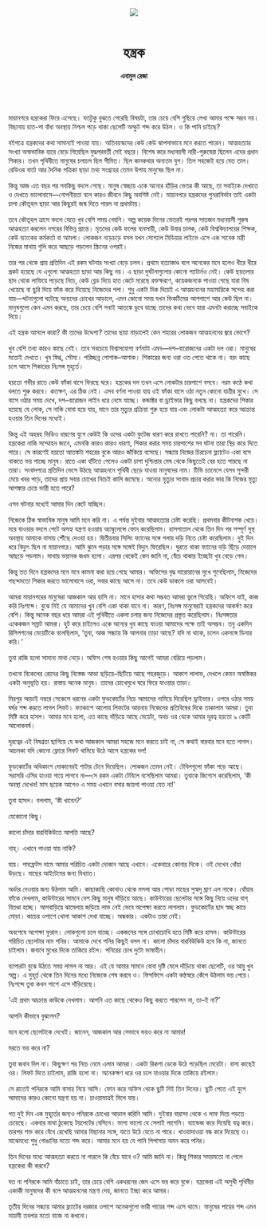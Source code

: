 <div align=center>
<img src=https://images.prothomalo.com/prothomalo-bangla%2F2022-09%2F3f9101f0-3df5-42b7-962b-ce06cf56e6b3%2Fhontrona_.jpg?rect=0%2C223%2C2580%2C1355&w=1200&ar=40%3A21&auto=format%2Ccompress&ogImage=true&mode=crop&overlay=&overlay_position=bottom&overlay_width_pct=1 />
<br><br>
<h1>হন্ত্রক</h1>
<h4>এনামুল রেজা</h4>
<br><br>
</div>

মায়ানগরে হন্ত্রকেরা ফিরে এসেছে। যতটুকু বুঝতে পেরেছি বিষয়টা, তার চেয়ে বেশি গুছিয়ে লেখা আমার পক্ষে সম্ভব নয়। বিছানায় হাত-পা বাঁধা অবস্থায় নিশ্চল পড়ে থাকা ছেলেটি অস্ফুট শব্দ করে উঠল। ও কি পানি চাইছে?

বইপত্রে হন্ত্রকদের কথা সামান্যই পাওয়া যায়। অতিবয়স্কদের কেউ কেউ ঝাপসাভাবে মনে করতে পারেন। আত্মহত্যার সংখ্যা অস্বাভাবিক হারে বেড়ে গিয়েছিল যুদ্ধপরবর্তী সেই বছরে। বিশেষ করে মধ্যবয়সী নারী-পুরুষেরা ছিলেন এদের প্রধান শিকার। তখন পৃথিবীতে মানুষের চলাচল ছিল সীমিত। ছিল কানকথার অন্যতম যুগ। তিল সহজেই হয়ে যেত তাল। রেডিওর বার্তা আর দৈনিক পত্রিকা ছাড়া তথ্য সংগ্রহের তেমন উপায় মানুষের ছিল না।

কিন্তু আজ এত বছর পর সবকিছু বদলে গেছে। মানুষ স্বেচ্ছায় একে অন্যের হাঁড়ির ভেতর কী আছে, তা সবাইকে দেখাতে ও দেখতে ভালোবাসে—গোপনীয়তা বলে কারও জীবনে কিছু অবশিষ্ট নেই। মায়ানগরে হন্ত্রকদের পুনরাবির্ভাব তাই একটা চাপা কৌতূহল ছাড়া আর কিছুরই জন্ম দিতে পারল না প্রথমটায়।

তবে কৌতূহল ত্রাসে বদলে যেতে খুব বেশি সময় নেয়নি। অল্প কয়েক দিনের ভেতরই পরপর সাতজন মধ্যবয়সী পুরুষ আত্মহত্যা করলেন নগরের বিভিন্ন প্রান্তে। মৃতদের কেউ ফলের ব্যবসায়ী, কেউ উবার চালক, কেউ বিশ্ববিদ্যালয়ের শিক্ষক, কেউ ব্যাংকের কর্মকর্তা বা আমলা। লোকজন নড়েচড়ে বসল যখন সোশ্যাল মিডিয়ার লাইভে এসে এক সাবেক মন্ত্রী নিজের মাথায় গুলি করে আছড়ে পড়লেন স্ক্রিনের ওপরই।

তার পর থেকে প্রায় প্রতিদিন এই রকম ঘটনার সংখ্যা বেড়ে চলল। প্রথমে হত্যাকাণ্ড বলে অনেকের মনে হলেও ধীরে ধীরে প্রকট হয়েছে যে এগুলো আত্মহত্যা ছাড়া আর কিছু নয়। এ ছাড়া দুর্ঘটনাগুলোর কোনো প্যাটার্নও নেই। কেউ ছয়তলার ছাদ থেকে লাফিয়ে পড়েছে নিচে, কেউ ব্লেড দিয়ে হাত কেটে মরেছে রক্তক্ষরণে, কয়েকজনকে পাওয়া গেছে যারা বিষ খেয়েছে বা ছুরি দিয়ে ফাঁক করে দিয়েছে নিজেদের গলা। শুধু একটা দিক দিয়েই এ আত্মহননের মহামারিকে সন্দেহ করা যায়—ঘটনাগুলো ঘটেছে অন্যদের চোখের আড়ালে, এমন কোনো সময় যখন ভিকটিমের আশপাশে আর কেউ ছিল না। মানুষগুলো কেন এমন করছে, তার চেয়ে বেশি সবাই আতঙ্কে ডুবে যাচ্ছে তাদের কথা ভেবে যারা এমনটা করাচ্ছে সবাইকে দিয়ে।

এই হন্ত্রক আসলে কারা? কী তাদের উদ্দেশ্য? তাদের ছায়া মাড়ালেই কেন শহরের লোকজন আত্মহননের জ্বরে ভোগে?

খুব বেশি তথ্য কারও কাছে নেই। তবে সবচেয়ে বিশ্বাসযোগ্য বর্ণনাটা এমন—দশ–বারোজনের একটা দল ওরা। মানুষের মতোই দেখতে। খুব স্নিগ্ধ, সৌম্য। পরিচ্ছন্ন পোশাক–আশাক। শিকারের জন্য ওরা ওত পেতে থাকে না। বরং কাছে চলে আসে শিকারের নিঃসঙ্গ মুহূর্তে।

হয়তো গভীর রাতে কেউ ফাঁকা বাসে ফিরছে ঘরে। হন্ত্রকের দল তখন এসে লোকটার চারপাশে বসবে। নরম কণ্ঠে কথা বলতে শুরু করবে। কতক্ষণ, এর ঠিক নেই। এসব বর্ণনা পাওয়া যায় ওই ফাঁকা বাসে ওঠা নতুন কোনো যাত্রীর মুখে। সে বাসে ওঠার সময় দেখে, দশ–বারোজন লাইন ধরে নেমে যাচ্ছে। কন্ডাক্টর বা ড্রাইভার কিছু বলছে না। হন্ত্রকদের শিকার হয়েছে যে লোক, সে নাকি বোবা হয়ে যায়, মানে তার মৃত্যুর প্রক্রিয়া শুরু হয়ে যায় এবং লোকটা আত্মহত্যা করে আক্রান্ত হওয়ার তিন দিনের মধ্যেই।

কিন্তু এই অহরহ ভিডিও ধারণের যুগে কেউই কি ওদের একটা ফুটেজ ধারণ করে রাখতে পারেনি? না। তা পারেনি। হন্ত্রকেরা নাকি সম্মোহন জানে, এমনকি কারও কারও ধারণা, শিকার করার সময় চারপাশের সব ঘটনা তারা স্থির করে দিতে পারে। সে কারণেই হয়তো আতঙ্কটা শহরের বুকে আরও জাঁকিয়ে বসেছে। সন্ধ্যায় নিজের চিরচেনা ফ্ল্যাটেও একা বসে থাকতে ভয় পাচ্ছে মানুষ। রাতে একা হাঁটতে গেলেও একটা চাপা দুশ্চিন্তার মেঘ থেকে কিছুতেই বের হতে পারছে না তারা। সংবাদপত্রে প্রতিদিন ভেসে উঠছে আত্মহননে পৃথিবী ছেড়ে যাওয়া মানুষদের নাম। টিভি চ্যানেলে যেসব সুন্দরী মেয়ে খবর পড়ে, তাদের প্রায় সবার চোখের নিচেই কালি জমেছে। অন্যের মৃত্যুর সংবাদ প্রচার করার ভার কি নিজের মৃত্যু আশঙ্কার চেয়ে ভারী হতে পারে?

এসব ঘটনার মধ্যেই আমার দিন কেটে যাচ্ছিল।

নিজেকে ঠিক স্বাভাবিক মানুষ আমি মনে করি না। এ পর্যন্ত দুইবার আত্মহত্যার চেষ্টা করেছি। প্রথমবার কীটনাশক খেয়ে। মরে যাওয়ার বদলে পেটে অসহ্য যন্ত্রণা হওয়ায় অ্যাম্বুলেন্সে ফোন করেছিলাম। হাসপাতাল থেকে তিন দিন পর সম্পূর্ণ সুস্থ অবস্থায় আমাকে বাসায় পৌঁছে দেওয়া হয়। দ্বিতীয়বার সিলিং ফ্যানের সঙ্গে গলায় দড়ি নিতে চেষ্টা করেছিলাম। দুই দিন ধরে বিদ্যুৎ ছিল না মায়ানগরে। আমি ঝুলে পড়ার সঙ্গে সঙ্গেই বিদ্যুৎ ফিরেছিল। ঘুরতে থাকা ফ্যানের দড়ি ছিঁড়ে দেয়ালে আছড়ে পড়লাম। মাথায় ভয়ানক জখম হলো। এরপর থেকেই কেন জানি না, বেঁচে থাকার ইচ্ছেটা খুব বেড়ে গেল।

কিন্তু তত দিনে হন্ত্রকদের মনে মনে কামনা করা হয়ে গেছে আমার। অফিসের বৃদ্ধ দারোয়ানের মুখে শুনেছিলাম, নিজেদের পছন্দমতো শিকার করতে ভালোবাসে ওরা, সবার কাছে আসে না। তবে কেউ ডাকলে ওরা আসবেই।

আমরা মায়ানগরের মানুষেরা আজকাল আর হাসি না। মানে হাসার কথা সম্ভবত আমরা ভুলে গিয়েছি। অফিসে যাই, কাজ করি নিঃশব্দে। বুঝে নিই যে আমাদের খুব বেশি একা থাকা যাবে না। কারণ, নিঃসঙ্গ মানুষেরাই হন্ত্রকদের আকর্ষণ করে বেশি। কিন্তু অনেক বছর ধরে আমরা এই পৃথিবীতে একলা চলার জন্য নিজেদের প্রস্তুত করেছিলাম। নিঃসঙ্গতার একেকজন সম্রাট আমরা। হুট করে চাইলেও একে অন্যের খুব কাছে যাওয়া আমাদের পক্ষে তাই অসম্ভব। তবু একদিন রিসিপশনের মেয়েটিকে বলেছিলাম, ‘তুবা, আজ সন্ধ্যায় কি আপনার তাড়া আছে? যদি না থাকে, চলেন একসঙ্গে ডিনার করি।’

তুবা রাজি হলো সামান্য মাথা নেড়ে। অফিস শেষ হওয়ার কিছু আগেই আমরা বেরিয়ে পড়লাম।

তখনো বিকেলের রোদের কিছু নিস্তেজ আভা ছড়িয়ে–ছিটিয়ে আছে শহরজুড়ে। আকাশ লালাভ, দেখলে কেমন অস্বস্তিকর একটা অনুভূতি হয়। রাস্তায় অনেক মানুষ। তাদের চোখেমুখে ঘরে ফিরে যাওয়ার তাড়া।

মিরপুর আড়াই নম্বরে সেকেলে ধরনের একটা ফুডকোর্টের নিচে আমাদের নামিয়ে দিয়েছিল ড্রাইভার। ওপরে ওঠার সময় ঘর্ঘর শব্দ করতে লাগল লিফট। ফ্যাকাশে আলোয় লিফটের আয়নায় নিজেদের প্রতিবিম্বের দিকে তাকালাম আমরা। তুবা মিষ্টি করে হাসল। আমার মনে হলো, এত কাছে দাঁড়িয়ে আছে মেয়েটা, অথচ ওর থেকে আমার দূরত্ব হয়তো ৯ কোটি আলোকবর্ষ।

দূরত্বের এই বিষণ্নতা ছাপিয়ে যে কথা আজকাল আমরা সহজে মনে করতে চাই না, সে কথাই বারবার মনে হতে লাগল। আচমকা যদি কোনো ফ্লোরে লিফট থামিয়ে উঠে আসে হন্ত্রকের দল!

ফুডকোর্টের অধিকাংশ দোকানেরই শাটার টেনে দিয়েছিল। লোকজন তেমন নেই। টেবিলগুলো ফাঁকা পড়ে আছে। সরাসরি এসির হাওয়া গায়ে লাগবে না—সে রকম একটা টেবিলে বসেছিলাম আমরা। তুবাকে জিগ্যেস করেছিলাম, ‘কী অবস্থা দেখেন! মাস ছয়েক আগেও এ সময় এখানে বসার জায়গা পাওয়া যেত না!’

তুবা হাসল। বললাম, ‘কী খাবেন?’

যেকোনো কিছু।

কালো চাঁদার বারবিকিউতে আপত্তি আছে?

নাহ্​। এখানে পাওয়া যায় নাকি?

যায়। পমফ্রেটস নামে আমার পরিচিত একটা দোকান আছে এখানে। একেবারে কোনার দিকে। ওই দেখেন ধোঁয়া উড়ছে। মাছের আইটেমের জন্য বিখ্যাত।

অর্ডার দেওয়ার জন্য উঠলাম আমি। কাছাকাছি কোথাও থেকে মসলা আর পোড়া মাছের সুস্বাদু ঘ্রাণ এল নাকে। ধোঁয়ার ফাঁকে দেখলাম, কাউন্টারের সামনে বেশ কিছু মানুষ দাঁড়িয়ে আছে। কাউন্টারের ছেলেটার সঙ্গে কিছু নিয়ে ওদের বাগ্​বিতণ্ডা হচ্ছে। আগবাড়িয়ে ঝামেলায় জড়িয়ে লাভ নেই ভেবে অপেক্ষা করতে লাগলাম। ফুডকোর্টের ছাদ স্বচ্ছ কাচে মোড়া। কাচের ওপাশে খোলা আকাশ দেখা যাচ্ছে। অন্ধকার। একটাও তারা নেই।

অবশেষে অপেক্ষা ফুরাল। লোকগুলো চলে যাচ্ছে। একজনের সঙ্গে চোখাচোখি হতে মিষ্টি করে হাসল। কাউন্টারের পরিচিত ছেলেটার নাম পনির। আমাকে দেখে পনির কিছুই বলল না। কালো চাঁদার বারবিউকিউ হবে কি না, জানতে চাইলাম। জবাবে মুখের দিকে তাকিয়ে রইল। পনিরের চোখ দুটো ভাষাহীন।

ব্যাপারটা বুঝে উঠতে সময় লাগল না আর। এই যে আমার সামনে বোবা দৃষ্টি মেলে দাঁড়িয়ে থাকা ছেলেটি, ওর আয়ু খুব অল্প। এ মুহূর্ত থেকে তিন দিনের মধ্যে নিজেকে শেষ করবে ও। ফিসফিসে একটা কণ্ঠস্বরে কেঁপে উঠলাম ভয় পেয়ে। নিঃশব্দে তুবা কখন পাশে এসে দাঁড়িয়েছে।

‘এই প্রথম আক্রান্ত কাউকে দেখলাম। আপনি এত কাছে থেকেও কিছু করতে পারলেন না, তা–ই না?’

আপনি কীভাবে বুঝলেন?

মনে হলো ছেলেটাকে দেখেই। জানেন, আজকাল আর সেভাবে ভয়ও করে না আমার!

মরতে ভয় করে না?

তুবা জবাব দিল না। কিছুক্ষণ পর নিচে নেমে এলাম আমরা। একটা রিকশা ডেকে উঠে পড়েছিল মেয়েটা। বাসা কাছেই ওর। লিফট দিতে চাইলাম, রাজি হলো না। অনেকক্ষণ ধরে ওর চলে যাওয়ার দিকে তাকিয়ে রইলাম।

সে রাতেই পনিরকে আমি বাসায় নিয়ে আসি। ফোন করে অফিস থেকে ছুটি নিই তিন দিনের। ছুটি পেতে এই যুগে আমাদের কারও কোনো যন্ত্রণা হয় না। চাওয়ামাত্রই মিলে যায়।

গত দুই দিন এক মুহূর্তের জন্যও পনিরকে চোখের আড়াল করিনি আমি। দুইবার বারান্দা থেকে ও লাফ দিয়ে পড়তে চেয়েছে। একবার মাথা ঠুকেছে টয়লেটের বেসিনে। ভাগ্য ভালো যে সেলাই লাগেনি। ব্যান্ডেজ করে দিয়েছি যত্ন করে। তারপর শক্ত করে বেঁধে রেখেছি আমার বিছানার সঙ্গে, যাতে উঠে যেতে না পারে। খাওয়াদাওয়া বন্ধ করে দিয়েছে ও। মাঝেমধ্যে শুধু গোঙানির মতো শব্দ করে। আমার মনে হয় যে পানি পিপাসায় অমন করে পনির।

তিন দিনের মধ্যে আত্মহত্যা করতে না পারলে কি বেঁচে যাবে ও? আমি জানি না। কিন্তু শিকার সময়মতো না পেলে হন্ত্রকেরা কী করবে?

যত না পনিরকে আমি বাঁচাতে চাই, তার চেয়ে বেশি একধরনের জেদ এসে ভর করে বুকে। হন্ত্রকেরা এই অসুখী পৃথিবীর একাকী মানুষদের কী বলে আত্মহননের মন্ত্রণা দেয়, জানতে ইচ্ছা করে আমার।

তৃতীয় দিনের সন্ধ্যায় আমার ফ্ল্যাটের দরজার ওপাশে অনেকগুলো ভারী পায়ের শব্দ এসে থামে। মানুষের পায়ের শব্দ এমন মায়াবী তবলার মতো বাজে না কখনো।
